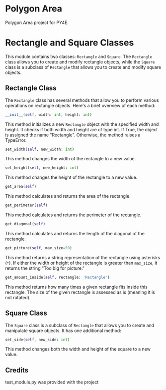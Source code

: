 # Polygon Area
Polygon Area project for PY4E.

# Rectangle and Square Classes

This module contains two classes: `Rectangle` and `Square`. The `Rectangle` class allows you to create and modify rectangle objects, while the `Square` class is a subclass of `Rectangle` that allows you to create and modify square objects.

## Rectangle Class

The `Rectangle` class has several methods that allow you to perform various operations on rectangle objects. Here's a brief overview of each method:

```python
__init__(self, width: int, height: int)
```
This method initializes a new `Rectangle` object with the specified width and height. It checks if both width and height are of type int. If True, the object is assigned the name "Rectangle". Otherwise, the method raises a TypeError.

```python
set_width(self, new_width: int)
```
This method changes the width of the rectangle to a new value.

```python
set_height(self, new_height: int)
```
This method changes the height of the rectangle to a new value.

```python
get_area(self)
```
This method calculates and returns the area of the rectangle.

```python
get_perimeter(self)
```
This method calculates and returns the perimeter of the rectangle.

```python
get_diagonal(self)
```
This method calculates and returns the length of the diagonal of the rectangle.

```python
get_picture(self, max_size=50)
```
This method returns a string representation of the rectangle using asterisks (`*`). If either the width or height of the rectangle is greater than `max_size`, it returns the string "Too big for picture."

```python
get_amount_inside(self, rectangle: 'Rectangle')
```
This method returns how many times a given rectangle fits inside this rectangle. The size of the given rectangle is assessed as is (meaning it is not rotated).

## Square Class

The `Square` class is a subclass of `Rectangle` that allows you to create and manipulate square objects. It has one additional method:

```python
set_side(self, new_side: int)
```
This method changes both the width and height of the square to a new value.

## Credits
test_module.py was provided with the project
